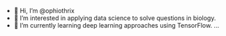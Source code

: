 - 👋 Hi, I’m @ophiothrix
- 👀 I’m interested in applying data science to solve questions in biology.
- 🌱 I’m currently learning deep learning approaches using TensorFlow.
...

<!---
ophiothrix/ophiothrix is a ✨ special ✨ repository because its `README.md` (this file) appears on your GitHub profile.
You can click the Preview link to take a look at your changes.
--->
